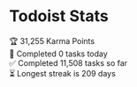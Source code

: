 
# Todoist Stats

<!-- TODO-IST:START -->
🏆  31,255 Karma Points           
🌸  Completed 0 tasks today           
✅  Completed 11,508 tasks so far           
⏳  Longest streak is 209 days
<!-- TODO-IST:END -->
